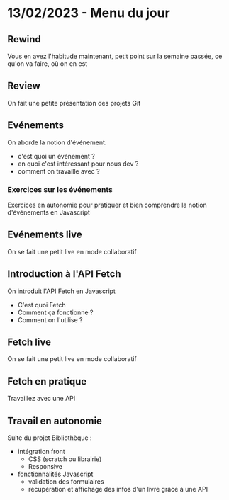 # 13/02/2023 - Menu du jour

## Rewind

Vous en avez l'habitude maintenant, petit point sur la semaine passée, ce qu'on va faire, où on en est

## Review

On fait une petite présentation des projets Git

## Evénements

On aborde la notion d'événement.

- c'est quoi un événement ?
- en quoi c'est intéressant pour nous dev ?
- comment on travaille avec ?

### Exercices sur les événements

Exercices en autonomie pour pratiquer et bien comprendre la notion d'événements en Javascript

## Evénements live

On se fait une petit live en mode collaboratif

## Introduction à l'API Fetch

On introduit l'API Fetch en Javascript

- C'est quoi Fetch
- Comment ça fonctionne ?
- Comment on l'utilise ?

## Fetch live

On se fait une petit live en mode collaboratif

## Fetch en pratique

Travaillez avec une API

## Travail en autonomie

Suite du projet Bibliothèque :

- intégration front
  - CSS (scratch ou librairie)
  - Responsive
- fonctionnalités Javascript
  - validation des formulaires
  - récupération et affichage des infos d'un livre grâce à une API

